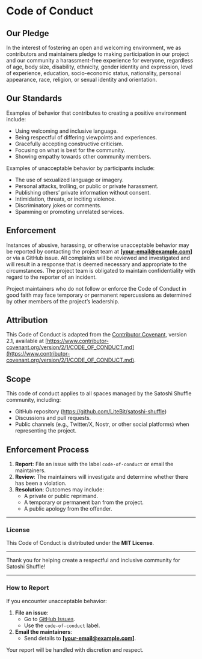 # Code of Conduct  

## Our Pledge  
In the interest of fostering an open and welcoming environment, we as contributors and maintainers pledge to making participation in our project and our community a harassment-free experience for everyone, regardless of age, body size, disability, ethnicity, gender identity and expression, level of experience, education, socio-economic status, nationality, personal appearance, race, religion, or sexual identity and orientation.  

## Our Standards  
Examples of behavior that contributes to creating a positive environment include:  
- Using welcoming and inclusive language.  
- Being respectful of differing viewpoints and experiences.  
- Gracefully accepting constructive criticism.  
- Focusing on what is best for the community.  
- Showing empathy towards other community members.  

Examples of unacceptable behavior by participants include:  
- The use of sexualized language or imagery.  
- Personal attacks, trolling, or public or private harassment.  
- Publishing others’ private information without consent.  
- Intimidation, threats, or inciting violence.  
- Discriminatory jokes or comments.  
- Spamming or promoting unrelated services.  

## Enforcement  
Instances of abusive, harassing, or otherwise unacceptable behavior may be reported by contacting the project team at **[your-email@example.com]** or via a GitHub issue. All complaints will be reviewed and investigated and will result in a response that is deemed necessary and appropriate to the circumstances. The project team is obligated to maintain confidentiality with regard to the reporter of an incident.  

Project maintainers who do not follow or enforce the Code of Conduct in good faith may face temporary or permanent repercussions as determined by other members of the project’s leadership.  

## Attribution  
This Code of Conduct is adapted from the [Contributor Covenant](https://www.contributor-covenant.org), version 2.1, available at [https://www.contributor-covenant.org/version/2/1/CODE_OF_CONDUCT.md](https://www.contributor-covenant.org/version/2/1/CODE_OF_CONDUCT.md).  

## Scope  
This code of conduct applies to all spaces managed by the Satoshi Shuffle community, including:  
- GitHub repository (https://github.com/LiteBit/satoshi-shuffle)  
- Discussions and pull requests.  
- Public channels (e.g., Twitter/X, Nostr, or other social platforms) when representing the project.  

## Enforcement Process  
1. **Report**: File an issue with the label `code-of-conduct` or email the maintainers.  
2. **Review**: The maintainers will investigate and determine whether there has been a violation.  
3. **Resolution**: Outcomes may include:  
   - A private or public reprimand.  
   - A temporary or permanent ban from the project.  
   - A public apology from the offender.  

---

### License  
This Code of Conduct is distributed under the **MIT License**.  

---

Thank you for helping create a respectful and inclusive community for Satoshi Shuffle!  

---  

### How to Report  
If you encounter unacceptable behavior:  
1. **File an issue**:  
   - Go to [GitHub Issues](https://github.com/LiteBit/satoshi-shuffle/issues).  
   - Use the `code-of-conduct` label.  
2. **Email the maintainers**:  
   - Send details to **[your-email@example.com]**.  

Your report will be handled with discretion and respect.  
